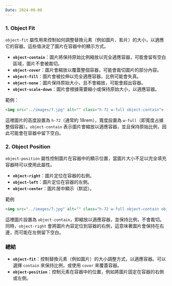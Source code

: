 ```yaml
---
Date: 2024-09-08
---
```

### 1. Object Fit
`object-fit` 屬性用來控制如何調整替換元素（例如圖片、影片）的大小，以適應它的容器。這些值決定了圖片在容器中的顯示方式。

- **`object-contain`**：圖片將保持原始比例縮放以完全適應容器，可能會留有空白區域，圖片不會被裁切。
- **`object-cover`**：圖片會縮放以覆蓋整個容器，可能會裁切圖片的部分內容。
- **`object-fill`**：圖片會被拉伸以完全適應容器，比例可能會失真。
- **`object-none`**：圖片保持原始大小，且不會縮放，可能會超出容器。
- **`object-scale-down`**：圖片會根據需要縮小或保持原始大小，以適應容器。

範例：
```html
<img src="../images/7.jpg" alt="" class="h-72 w-full object-contain">
```

這裡圖片的高度設置為 `h-72`（通常約 18rem），寬度設置為 `w-full`（即寬度占據整個容器）。`object-contain` 表示圖片會縮放以適應容器，並且保持原始比例，因此可能會在容器中留下空白。
### 2. Object Position
`object-position` 屬性控制圖片在容器中的顯示位置，當圖片大小不足以完全填充容器時可以使用此屬性。

- **`object-right`**：圖片定位在容器的右側。
- **`object-left`**：圖片定位在容器的左側。
- **`object-center`**：圖片居中顯示（默認）。

範例
```html
<img src="../images/7.jpg" alt="" class="h-72 w-full object-contain object-right">
```

這裡圖片設置為 `object-contain`，即縮放以適應容器，並保持比例，不會裁切。同時，`object-right` 會將圖片內容定位到容器的右側，這意味著圖片會保持在右邊，而可能在左側留下空白。
### 總結
- **`object-fit`**：控制替換元素（例如圖片）的大小調整方式，以適應容器。可以選擇 `contain` 來保持比例，或使用 `cover` 來覆蓋容器。
- **`object-position`**：控制元素在容器中的位置，例如將圖片固定在容器的右側或左側。

